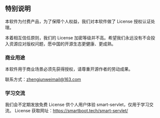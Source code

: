 ## 特别说明
本软件为付费产品，为了保障个人权益，我们对本软件做了 License 授权认证处理。

本着相互信任原则，我们的 License 加密等级并不高。希望我们永远没有不会投入资源应对版权问题，愿中国的开源生态更健康、更成熟。

### 商业用途
本软件用于商业场景必须先获得授权，请尊重开源作者的劳动成果。

联系方式：zhengjunweimail@163.com

### 学习交流
我们会不定期发放免费 License 供个人用户体验 smart-servlet，仅用于学习交流。
License 获取网址：https://smartboot.tech/smart-servlet/
